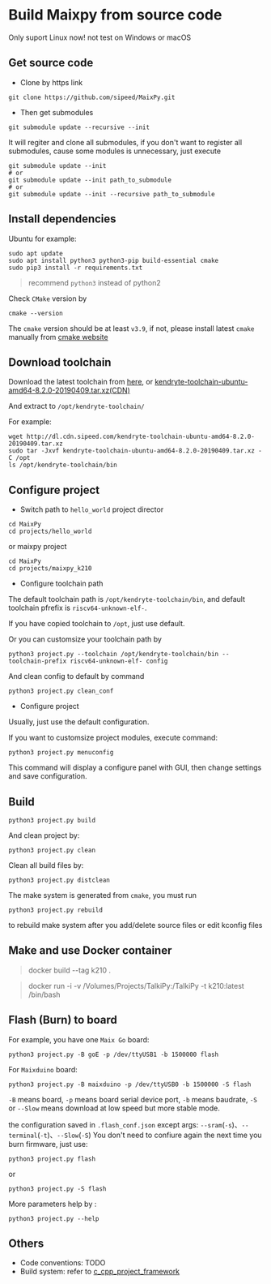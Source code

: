 Build Maixpy from source code
=========

Only suport Linux now! not test on Windows or macOS

## Get source code

* Clone by https link

```
git clone https://github.com/sipeed/MaixPy.git
```

* Then get submodules

```
git submodule update --recursive --init
```

It will regiter and clone all submodules, if you don't want to register all submodules, cause some modules is unnecessary, just execute
```
git submodule update --init
# or
git submodule update --init path_to_submodule
# or
git submodule update --init --recursive path_to_submodule
```

## Install dependencies

Ubuntu for example:

```
sudo apt update
sudo apt install python3 python3-pip build-essential cmake
sudo pip3 install -r requirements.txt

```
> recommend `python3` instead of python2

Check `CMake` version by

```
cmake --version
```

The `cmake` version should be at least `v3.9`, if not, please install latest `cmake` manually from [cmake website](https://cmake.org/download/)




## Download toolchain

Download the latest toolchain from [here](https://github.com/kendryte/kendryte-gnu-toolchain/releases), or [kendryte-toolchain-ubuntu-amd64-8.2.0-20190409.tar.xz(CDN)](http://dl.cdn.sipeed.com/kendryte-toolchain-ubuntu-amd64-8.2.0-20190409.tar.xz)

And extract to `/opt/kendryte-toolchain/`

For example:

```
wget http://dl.cdn.sipeed.com/kendryte-toolchain-ubuntu-amd64-8.2.0-20190409.tar.xz
sudo tar -Jxvf kendryte-toolchain-ubuntu-amd64-8.2.0-20190409.tar.xz -C /opt
ls /opt/kendryte-toolchain/bin
```

## Configure project

* Switch path to `hello_world` project director

```
cd MaixPy
cd projects/hello_world
```

or maixpy project

```
cd MaixPy
cd projects/maixpy_k210
```

* Configure toolchain path

The default toolchain path is `/opt/kendryte-toolchain/bin`,
and default toolchain pfrefix is `riscv64-unknown-elf-`.

If you have copied toolchain to `/opt`, just use default.

Or you can customsize your toolchain path by

```
python3 project.py --toolchain /opt/kendryte-toolchain/bin --toolchain-prefix riscv64-unknown-elf- config
```

And clean config to default by command

```
python3 project.py clean_conf
```

* Configure project

Usually, just use the default configuration.

If you want to customsize project modules, execute command:

```
python3 project.py menuconfig
```

This command will display a configure panel with GUI,
then change settings and save configuration.

## Build

```
python3 project.py build
```

And clean project by:

```
python3 project.py clean
```

Clean all build files by:

```
python3 project.py distclean
```

The make system is generated from `cmake`,
you must run

```
python3 project.py rebuild
```

to rebuild make system after you add/delete source files or edit kconfig files


## Make and use Docker container

> docker build --tag k210 .

> docker run -i -v /Volumes/Projects/TalkiPy:/TalkiPy -t k210:latest /bin/bash


## Flash (Burn) to board


For example, you have one `Maix Go` board:

```
python3 project.py -B goE -p /dev/ttyUSB1 -b 1500000 flash
```

For `Maixduino` board:

```
python3 project.py -B maixduino -p /dev/ttyUSB0 -b 1500000 -S flash
```

`-B` means board, `-p` means board serial device port, `-b` means baudrate, `-S` or `--Slow` means download at low speed but more stable mode.

the configuration saved in `.flash_conf.json` except args: `--sram`(`-s`)、`--terminal`(`-t`)、`--Slow`(`-S`)
You don't need to confiure again the next time you burn firmware, just use:
```
python3 project.py flash
```
or
```
python3 project.py -S flash
```


More parameters help by :

```
python3 project.py --help
```


## Others

* Code conventions: TODO
* Build system: refer to [c_cpp_project_framework](https://github.com/Neutree/c_cpp_project_framework)
